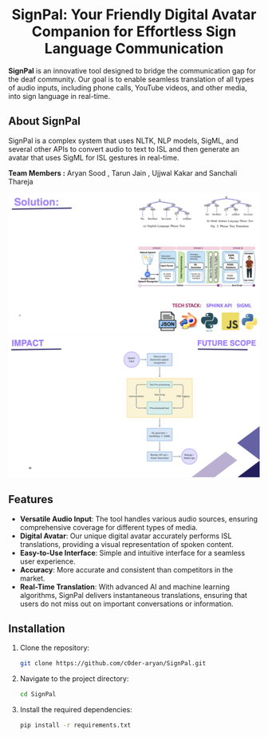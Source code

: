 <h1 align="center">
SignPal: Your Friendly Digital Avatar Companion for Effortless Sign Language Communication
</h1>

**SignPal** is an innovative tool designed to bridge the communication gap for the deaf community. Our goal is to enable seamless translation of all types of audio inputs, including phone calls, YouTube videos, and other media, into sign language in real-time. 

## About SignPal
SignPal is a complex system that uses NLTK, NLP models, SigML, and several other APIs to convert audio to text to ISL and then generate an avatar that uses SigML for ISL gestures in real-time. 

**Team Members :** Aryan Sood , Tarun Jain , Ujjwal Kakar and Sanchali Thareja 


<p align="center">
  <img src="images/Solution BWD.png" alt="SignPal Solution" />
  <img src="images/Impact&FutureScopes.png" alt="SignPal FutureScopes & Impact" />
</p>

## Features

- **Versatile Audio Input**: The tool handles various audio sources, ensuring comprehensive coverage for different types of media.
- **Digital Avatar**: Our unique digital avatar accurately performs ISL translations, providing a visual representation of spoken content.
- **Easy-to-Use Interface**: Simple and intuitive interface for a seamless user experience.
- **Accuracy**: More accurate and consistent than competitors in the market.
- **Real-Time Translation**: With advanced AI and machine learning algorithms, SignPal delivers instantaneous translations, ensuring that users do not miss out on important conversations or information.

## Installation

1. Clone the repository:
   ```bash
   git clone https://github.com/c0der-aryan/SignPal.git
2. Navigate to the project directory:
   ```bash
   cd SignPal
3. Install the required dependencies: 
   ```bash
   pip install -r requirements.txt

